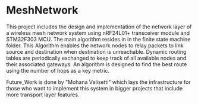 # MeshNetwork

This project includes the design and implementation of the network layer of a wireless mesh network system using nRF24L01+ transceiver module and STM32F303 MCU.
The main algorithm resides in  in the finite state machine folder. 
This Algorithm enables the network nodes to relay packets to link source and destination when destination is unreachable.
Dynamic routing tables are periodically exchanged to keep track of all available nodes and their associated gateways.
An algorithm is designed to find the best route using the number of hops as a key metric.

Future_Work is done by "Mohana Velisetti" which lays the infrastructure for those who want to implement this system in bigger projects that include more transport layer features.

